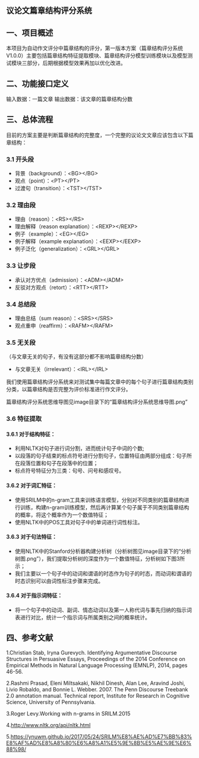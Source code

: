 ## 议论文篇章结构评分系统

## 一、项目概述

本项目为自动作文评分中篇章结构的评分，第一版本方案（篇章结构评分系统V1.0.0）主要包括篇章结构特征提取模块、篇章结构评分模型训练模块以及模型测试模块三部分，后期根据模型效果再加以优化改进。

## 二、功能接口定义

输入数据：一篇文章
输出数据：该文章的篇章结构分数

## 三、总体流程

目前的方案主要是判断篇章结构的完整度，一个完整的议论文文章应该包含以下篇章结构：

### 3.1 开头段

* 背景（background）：\<BG>\</BG>
* 观点（point）：\<PT>\</PT>
* 过渡句（transition）：\<TST>\</TST>

### 3.2 理由段

* 理由（reason）：\<RS>\</RS>
* 理由解释（reason explanation）：\<REXP>\</REXP>
* 例子（example）：\<EG>\</EG>
* 例子解释（example explanation）：\<EEXP>\</EEXP>
* 例子泛化（generalization）：\<GRL>\</GRL>

### 3.3 让步段

* 承认对方优点（admission）：\<ADM>\</ADM>
* 反驳对方观点（retort）：\<RTT>\</RTT>

### 3.4 总结段

* 理由总结（sum reason）：\<SRS>\</SRS>
* 观点重申（reaffirm）：\<RAFM>\</RAFM>

### 3.5 无关段
（与文章无关的句子，有没有这部分都不影响篇章结构分数）

* 与文章无关（irrelevant）：\<IRL>\</IRL>

我们使用篇章结构评分系统来对测试集中每篇文章中的每个句子进行篇章结构类别分类，以篇章结构是否完整为评价标准进行作文评分。

篇章结构评分系统思维导图见image目录下的“篇章结构评分系统思维导图.png”

### 3.6 特征提取

#### 3.6.1 对于结构特征：

* 利用NLTK对句子进行词分割，进而统计句子中词的个数;
* 以段落的句子结束的标点符号进行分割句子，位置特征由两部分组成：句子所在段落位置和句子在段落中的位置；
* 标点符号特征分为三类：句号、问号和感叹号。

#### 3.6.2 对于词汇特征：

* 使用SRILM中的n-gram工具来训练语言模型，分别对不同类别的篇章结构进行训练，构建n-gram训练模型，然后再计算某个句子属于不同类别篇章结构的概率，将这个概率作为一个数值特征；
* 使用NLTK中的POS工具对句子中的单词进行词性标注。

#### 3.6.3 对于句法特征：

* 使用NLTK中的Stanford分析器构建分析树（分析树图见image目录下的“分析树图.png”），我们提取分析树的深度作为一个数值特征，分析树如下图3所示；
* 我们主要以一个句子中的动词和谓语的时态作为句子的时态，而动词和谓语的时态识别可以由词性标注步骤来完成。

#### 3.6.4 对于指示词特征：

* 将一个句子中的动词、副词、情态动词以及第一人称代词与事先归纳的指示词表进行对比，统计一个指示词与所属类别之间的概率统计。

## 四、参考文献

1.Christian Stab, Iryna Gurevych. Identifying Argumentative Discourse Structures in Persuasive Essays, Proceedings of the 2014 Conference on Empirical Methods in Natural Language Processing (EMNLP), 2014, pages 46-56.

2.Rashmi Prasad, Eleni Miltsakaki, Nikhil Dinesh, Alan Lee, Aravind Joshi, Livio Robaldo, and Bonnie L. Webber. 2007. The Penn Discourse Treebank 2.0 annotation manual. Technical report, Institute for Research in Cognitive Science, University of Pennsylvania.

3.Roger Levy.Working with n-grams in SRILM.2015

4.http://www.nltk.org/api/nltk.html

5.https://ynuwm.github.io/2017/05/24/SRILM%E8%AE%AD%E7%BB%83%E8%AF%AD%E8%A8%80%E6%A8%A1%E5%9E%8B%E5%AE%9E%E6%88%98/